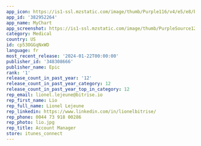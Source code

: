 ```yaml
---
app_icon: https://is1-ssl.mzstatic.com/image/thumb/Purple116/v4/e5/e8/b5/e5e8b56f-c060-92a7-7c7b-dad839bfbfd5/AppIcon-1x_U007emarketing-0-7-0-85-220.png/1024x1024bb.png
app_id: '382952264'
app_name: MyChart
app_screenshot: https://is1-ssl.mzstatic.com/image/thumb/PurpleSource124/v4/9a/82/38/9a823889-9e1a-e15e-e334-8c0253133c40/e7681ceb-14b2-47d6-9cbe-de6c57d1315a_iPhone_XS_-_1.png/1242x2688bb.png
category: Medical
country: US
id: cp53OGGqNxWD
language: fr
most_recent_release: '2024-01-22T00:00:00'
publisher_id: '348308666'
publisher_name: Epic
rank: '1'
release_count_in_past_year: '12'
release_count_in_past_year_category: 12
release_count_in_past_year_top_in_category: 12
rep_email: lionel.lejeune@bitrise.io
rep_first_name: Lio
rep_full_name: Lionel Lejeune
rep_linkedin: https://www.linkedin.com/in/lionelbitrise/
rep_phone: 0044 73 918 00286
rep_photo: lio.jpg
rep_title: Account Manager
store: itunes_connect
---
```

